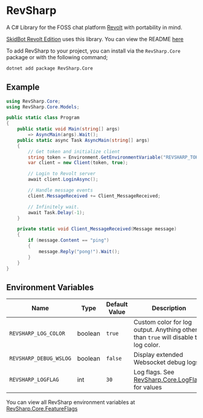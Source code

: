  # RevSharp
 A C# Library for the FOSS chat platform [Revolt](https://revolt.chat) with portability in mind.

[SkidBot Revolt Edition](https://skidbot.kate.pet/posts/revolt-edition) uses this library. You can view the README [here](README.ReBot)

To add RevSharp to your project, you can install via the `RevSharp.Core` package or with the following command;
```bash
dotnet add package RevSharp.Core
```

## Example
```csharp
using RevSharp.Core;
using RevSharp.Core.Models;

public static class Program
{
    public static void Main(string[] args)
        => AsyncMain(args).Wait();
    public static async Task AsyncMain(string[] args)
    {
        // Get token and initialize client
        string token = Environment.GetEnvironmentVariable("REVSHARP_TOKEN");
        var client = new Client(token, true);

        // Login to Revolt server
        await client.LoginAsync();

        // Handle message events
        client.MessageReceived += Client_MessageReceived;

        // Infinitely wait.
        await Task.Delay(-1);
    }

    private static void Client_MessageReceived(Message message)
    {
        if (message.Content == "ping")
        {
            message.Reply("pong!").Wait();
        }
    }
}
```

## Environment Variables
| Name | Type | Default Value | Description |
| ---- | ---- | ------------- | ----------- |
| `REVSHARP_LOG_COLOR` | boolean | `true` | Custom color for log output. Anything other than `true` will disable the log color. |
| `REVSHARP_DEBUG_WSLOG` | boolean | `false` | Display extended Websocket debug logs |
| `REVSHARP_LOGFLAG` | int | `30` | Log flags. See [RevSharp.Core.LogFlags](RevSharp.Core/LogFlag.cs) for values |

You can view all RevSharp environment variables at [RevSharp.Core.FeatureFlags](RevSharp.Core/FeatureFlags.cs)


